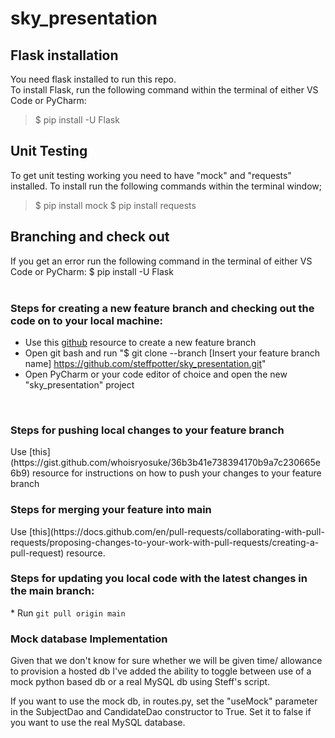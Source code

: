 # sky_presentation

## Flask installation

You need flask installed to run this repo.  
To install Flask, run the following command within the terminal of either VS Code or PyCharm: <br />
> $ pip install -U Flask

## Unit Testing 

To get unit testing working you need to have "mock" and "requests" installed.  To install run the following commands within the terminal window; 
> $ pip install mock
> $ pip install requests

## Branching and check out

If you get an error run the following command in the terminal of either VS Code or PyCharm: 
$ pip install -U Flask
<br/>
<br/>
<h3>Steps for creating a new feature branch and checking out the code on to your local machine:</h3>

* Use this [github](https://docs.github.com/en/pull-requests/collaborating-with-pull-requests/proposing-changes-to-your-work-with-pull-requests/creating-and-deleting-branches-within-your-repository
) resource to create a new feature branch
* Open git bash and run "$ git clone --branch [Insert your feature branch name] https://github.com/steffpotter/sky_presentation.git"
* Open PyCharm or your code editor of choice and open the new "sky_presentation" project
<br/>

<h3>Steps for pushing local changes to your feature branch</h3>
Use [this](https://gist.github.com/whoisryosuke/36b3b41e738394170b9a7c230665e6b9) resource for instructions on how to push your changes to your feature branch

<h3>Steps for merging your feature into main</h3>
Use [this](https://docs.github.com/en/pull-requests/collaborating-with-pull-requests/proposing-changes-to-your-work-with-pull-requests/creating-a-pull-request) resource.

<h3>Steps for updating you local code with the latest changes in the main branch:</h3>
* Run <code>git pull origin main</code>

<h3>Mock database Implementation</h3>
Given that we don't know for sure whether we will be given time/ allowance to provision a hosted db I've
added the ability to toggle between use of a mock python based db or a real MySQL db using Steff's script.

If you want to use the mock db, in routes.py, set the "useMock" parameter in the SubjectDao and CandidateDao
constructor to True. Set it to false if you want to use the real MySQL database. 

